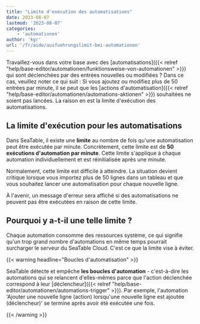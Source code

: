 ```yaml
---
title: "Limite d'exécution des automatisations"
date: 2023-08-07
lastmod: '2023-08-07'
categories:
    - 'automationen'
author: 'kgr'
url: '/fr/aide/ausfuehrungslimit-bei-automationen'
---
```


Travaillez-vous dans votre base avec des [automatisations]({{< relref "help/base-editor/automationen/funktionsweise-von-automationen" >}}) qui sont déclenchées par des entrées nouvelles ou modifiées ? Dans ce cas, veuillez noter ce qui suit : Si vous ajoutez ou modifiez plus de 50 entrées par minute, il se peut que les [actions d'automatisation]({{< relref "help/base-editor/automationen/automations-aktionen" >}}) souhaitées ne soient pas lancées. La raison en est la limite d'exécution des automatisations.

## La limite d'exécution pour les automatisations

Dans SeaTable, il existe une **limite** au nombre de fois qu'une automatisation peut être exécutée par minute. Concrètement, cette limite est de **50 exécutions d'automation par minute**. Cette limite s'applique à chaque automation individuellement et est réinitialisée après une minute.

Normalement, cette limite est difficile à atteindre. La situation devient critique lorsque vous importez plus de 50 lignes dans un tableau et que vous souhaitez lancer une automatisation pour chaque nouvelle ligne.

À l'avenir, un message d'erreur sera affiché si des automatisations ne peuvent pas être exécutées en raison de cette limite.

## Pourquoi y a-t-il une telle limite ?

Chaque automation consomme des ressources système, ce qui signifie qu'un trop grand nombre d'automations en même temps pourrait surcharger le serveur du SeaTable Cloud. C'est ce que la limite vise à éviter.

{{< warning  headline="Boucles d'automatisation" >}}

SeaTable détecte et empêche **les boucles d'automation** - c'est-à-dire les automations qui se relancent d'elles-mêmes parce que l'action déclenchée correspond à leur [déclencheur]({{< relref "help/base-editor/automationen/automations-trigger" >}}). Par exemple, l'automation 'Ajouter une nouvelle ligne (action) lorsqu'une nouvelle ligne est ajoutée (déclencheur)' se termine après avoir été exécutée une fois.

{{< /warning >}}
